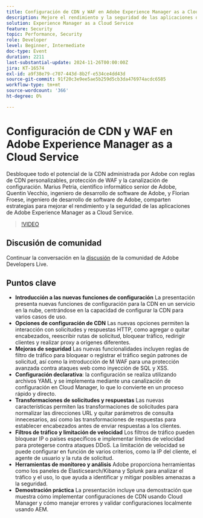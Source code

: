 ```yaml
---
title: Configuración de CDN y WAF en Adobe Experience Manager as a Cloud Service
description: Mejore el rendimiento y la seguridad de las aplicaciones de Adobe Experience Manager as a Cloud Service con reglas de CDN personalizables, protección de WAF y la canalización de configuración, compartidas por los expertos de Adobe.
solution: Experience Manager as a Cloud Service
feature: Security
topic: Performance, Security
role: Developer
level: Beginner, Intermediate
doc-type: Event
duration: 2211
last-substantial-update: 2024-11-26T00:00:00Z
jira: KT-16574
exl-id: a9f38e79-c707-443d-8b2f-e534ce4dd43d
source-git-commit: 91f20c3e9ee5ae5b259d5cb3da476974acdc6585
workflow-type: tm+mt
source-wordcount: '366'
ht-degree: 0%

---
```


# Configuración de CDN y WAF en Adobe Experience Manager as a Cloud Service

Desbloquee todo el potencial de la CDN administrada por Adobe con reglas de CDN personalizables, protección de WAF y la canalización de configuración. Marius Petria, científico informático senior de Adobe, Quentin Vecchio, ingeniero de desarrollo de software de Adobe, y Florian Froese, ingeniero de desarrollo de software de Adobe, comparten estrategias para mejorar el rendimiento y la seguridad de las aplicaciones de Adobe Experience Manager as a Cloud Service.

>[!VIDEO](https://video.tv.adobe.com/v/3440605/?learn=on&enablevpops&captions=spa)

## Discusión de comunidad

Continuar la conversación en la [discusión](https://adobe.ly/3O0TyYa) de la comunidad de Adobe Developers Live.

## Puntos clave

* **Introducción a las nuevas funciones de configuración** La presentación presenta nuevas funciones de configuración para la CDN en un servicio en la nube, centrándose en la capacidad de configurar la CDN para varios casos de uso.
* **Opciones de configuración de CDN** Las nuevas opciones permiten la interacción con solicitudes y respuestas HTTP, como agregar o quitar encabezados, reescribir rutas de solicitud, bloquear tráfico, redirigir clientes y realizar proxy a orígenes diferentes.
* **Mejoras de seguridad** Las nuevas funcionalidades incluyen reglas de filtro de tráfico para bloquear o registrar el tráfico según patrones de solicitud, así como la introducción de M WAF para una protección avanzada contra ataques web como inyección de SQL y XSS.
* **Configuración declarativa**: la configuración se realiza utilizando archivos YAML y se implementa mediante una canalización de configuración en Cloud Manager, lo que lo convierte en un proceso rápido y directo.
* **Transformaciones de solicitudes y respuestas** Las nuevas características permiten las transformaciones de solicitudes para normalizar las direcciones URL y quitar parámetros de consulta innecesarios, así como las transformaciones de respuestas para establecer encabezados antes de enviar respuestas a los clientes.
* **Filtros de tráfico y limitación de velocidad** Los filtros de tráfico pueden bloquear IP o países específicos e implementar límites de velocidad para protegerse contra ataques DDoS. La limitación de velocidad se puede configurar en función de varios criterios, como la IP del cliente, el agente de usuario y la ruta de solicitud.
* **Herramientas de monitoreo y análisis** Adobe proporciona herramientas como los paneles de Elasticsearch/Kibana y Splunk para analizar el tráfico y el uso, lo que ayuda a identificar y mitigar posibles amenazas a la seguridad.
* **Demostración práctica** La presentación incluye una demostración que muestra cómo implementar configuraciones de CDN usando Cloud Manager y cómo manejar errores y validar configuraciones localmente usando AEM.
